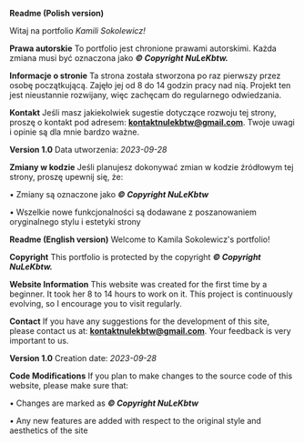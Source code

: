 **Readme (Polish version)**

Witaj na portfolio *Kamili Sokolewicz!* 

**Prawa autorskie**
To portfolio jest chronione prawami autorskimi. Każda zmiana musi być oznaczona jako ***© Copyright NuLeKbtw.***

**Informacje o stronie**
Ta strona została stworzona po raz pierwszy przez osobę początkującą. Zajęło jej od 8 do 14 godzin pracy nad nią. Projekt ten jest nieustannie rozwijany, więc zachęcam do regularnego odwiedzania.

**Kontakt**
Jeśli masz jakiekolwiek sugestie dotyczące rozwoju tej strony, proszę o kontakt pod adresem: **kontaktnulekbtw@gmail.com**. Twoje uwagi i opinie są dla mnie bardzo ważne.

**Version 1.0**
Data utworzenia: *2023-09-28*

**Zmiany w kodzie**
Jeśli planujesz dokonywać zmian w kodzie źródłowym tej strony, proszę upewnij się, że:

• Zmiany są oznaczone jako ***© Copyright NuLeKbtw***

• Wszelkie nowe funkcjonalności są dodawane z poszanowaniem oryginalnego stylu i estetyki strony

**Readme (English version)**
Welcome to Kamila Sokolewicz's portfolio!

**Copyright**
This portfolio is protected by the copyright ***© Copyright NuLeKbtw.***

**Website Information**
This website was created for the first time by a beginner. It took her 8 to 14 hours to work on it. This project is continuously evolving, so I encourage you to visit regularly.

**Contact**
If you have any suggestions for the development of this site, please contact us at: **kontaktnulekbtw@gmail.com**. Your feedback is very important to us.

**Version 1.0**
Creation date: *2023-09-28*

**Code Modifications**
If you plan to make changes to the source code of this website, please make sure that:

• Changes are marked as ***© Copyright NuLeKbtw***

• Any new features are added with respect to the original style and aesthetics of the site
